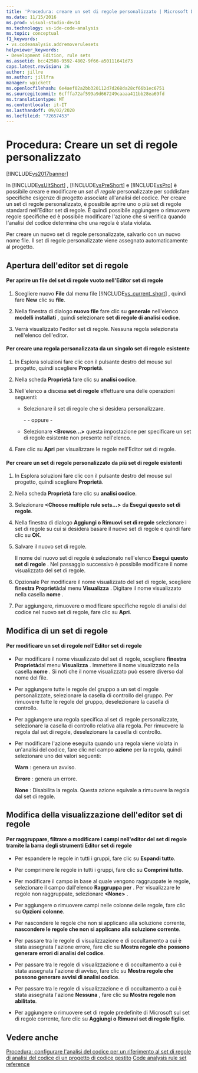 ```yaml
---
title: 'Procedura: creare un set di regole personalizzato | Microsoft Docs'
ms.date: 11/15/2016
ms.prod: visual-studio-dev14
ms.technology: vs-ide-code-analysis
ms.topic: conceptual
f1_keywords:
- vs.codeanalysis.addremoverulesets
helpviewer_keywords:
- Development Edition, rule sets
ms.assetid: bcc42508-9592-4802-9f66-a50111641d73
caps.latest.revision: 26
author: jillre
ms.author: jillfra
manager: wpickett
ms.openlocfilehash: 6e4aef02a2bb320112d7d268da28cf66b1ec6751
ms.sourcegitcommit: 6cfffa72af599a9d667249caaaa411bb28ea69fd
ms.translationtype: MT
ms.contentlocale: it-IT
ms.lasthandoff: 09/02/2020
ms.locfileid: "72657453"
---
```

# <a name="how-to-create-a-custom-rule-set"></a>Procedura: Creare un set di regole personalizzato
[!INCLUDE[vs2017banner](../includes/vs2017banner.md)]

In [!INCLUDE[vsUltShort](../includes/vsultshort-md.md)] , [!INCLUDE[vsPreShort](../includes/vspreshort-md.md)] e [!INCLUDE[vsPro](../includes/vspro-md.md)] è possibile creare e modificare un *set di regole* personalizzate per soddisfare specifiche esigenze di progetto associate all'analisi del codice. Per creare un set di regole personalizzato, è possibile aprire uno o più set di regole standard nell'Editor set di regole. È quindi possibile aggiungere o rimuovere regole specifiche ed è possibile modificare l'azione che si verifica quando l'analisi del codice determina che una regola è stata violata.

 Per creare un nuovo set di regole personalizzate, salvarlo con un nuovo nome file. Il set di regole personalizzate viene assegnato automaticamente al progetto.

## <a name="opening-the-rule-set-editor"></a>Apertura dell'editor set di regole

#### <a name="to-open-an-empty-rule-set-file-in-the-rule-set-editor"></a>Per aprire un file del set di regole vuoto nell'Editor set di regole

1. Scegliere nuovo **File** dal menu file [!INCLUDE[vs_current_short](../includes/vs-current-short-md.md)] , quindi fare **New** clic su **file**.

2. Nella finestra di dialogo **nuovo file** fare clic su **generale** nell'elenco **modelli installati** , quindi selezionare **set di regole di analisi codice**.

3. Verrà visualizzato l'editor set di regole. Nessuna regola selezionata nell'elenco dell'editor.

#### <a name="to-create-a-custom-rule-from-a-single-existing-rule-set"></a>Per creare una regola personalizzata da un singolo set di regole esistente

1. In Esplora soluzioni fare clic con il pulsante destro del mouse sul progetto, quindi scegliere **Proprietà**.

2. Nella scheda **Proprietà** fare clic su **analisi codice**.

3. Nell'elenco a discesa **set di regole** effettuare una delle operazioni seguenti:

   - Selezionare il set di regole che si desidera personalizzare.

     \- - oppure -

   - Selezionare **\<Browse...>** questa impostazione per specificare un set di regole esistente non presente nell'elenco.

4. Fare clic su **Apri** per visualizzare le regole nell'Editor set di regole.

#### <a name="to-create-a-custom-rule-set-from-multiple-existing-rule-sets"></a>Per creare un set di regole personalizzato da più set di regole esistenti

1. In Esplora soluzioni fare clic con il pulsante destro del mouse sul progetto, quindi scegliere **Proprietà**.

2. Nella scheda **Proprietà** fare clic su **analisi codice**.

3. Selezionare **\<Choose multiple rule sets...>** da **Esegui questo set di regole**.

4. Nella finestra di dialogo **Aggiungi o Rimuovi set di regole** selezionare i set di regole su cui si desidera basare il nuovo set di regole e quindi fare clic su **OK**.

5. Salvare il nuovo set di regole.

     Il nome del nuovo set di regole è selezionato nell'elenco **Esegui questo set di regole** . Nel passaggio successivo è possibile modificare il nome visualizzato del set di regole.

6. Opzionale Per modificare il nome visualizzato del set di regole, scegliere **finestra Proprietà**dal menu **Visualizza** . Digitare il nome visualizzato nella casella **nome** .

7. Per aggiungere, rimuovere o modificare specifiche regole di analisi del codice nel nuovo set di regole, fare clic su **Apri**.

## <a name="modifying-a-rule-set"></a>Modifica di un set di regole

#### <a name="to-modify-a-rule-set-in-the-rule-set-editor"></a>Per modificare un set di regole nell'Editor set di regole

- Per modificare il nome visualizzato del set di regole, scegliere **finestra Proprietà**dal menu **Visualizza** . Immettere il nome visualizzato nella casella **nome** . Si noti che il nome visualizzato può essere diverso dal nome del file.

- Per aggiungere tutte le regole del gruppo a un set di regole personalizzate, selezionare la casella di controllo del gruppo. Per rimuovere tutte le regole del gruppo, deselezionare la casella di controllo.

- Per aggiungere una regola specifica al set di regole personalizzate, selezionare la casella di controllo relativa alla regola. Per rimuovere la regola dal set di regole, deselezionare la casella di controllo.

- Per modificare l'azione eseguita quando una regola viene violata in un'analisi del codice, fare clic nel campo **azione** per la regola, quindi selezionare uno dei valori seguenti:

     **Warn** : genera un avviso.

     **Errore** : genera un errore.

     **None** : Disabilita la regola. Questa azione equivale a rimuovere la regola dal set di regole.

## <a name="changing-the-rule-set-editor-display"></a>Modifica della visualizzazione dell'editor set di regole

#### <a name="to-group-filter-or-change-the-fields-in-the-rule-set-editor-by-using-the-rule-set-editor-toolbar"></a>Per raggruppare, filtrare o modificare i campi nell'editor del set di regole tramite la barra degli strumenti Editor set di regole

- Per espandere le regole in tutti i gruppi, fare clic su **Espandi tutto**.

- Per comprimere le regole in tutti i gruppi, fare clic su **Comprimi tutto**.

- Per modificare il campo in base al quale vengono raggruppate le regole, selezionare il campo dall'elenco **Raggruppa per** . Per visualizzare le regole non raggruppate, selezionare **\<None>** .

- Per aggiungere o rimuovere campi nelle colonne delle regole, fare clic su **Opzioni colonne**.

- Per nascondere le regole che non si applicano alla soluzione corrente, **nascondere le regole che non si applicano alla soluzione corrente**.

- Per passare tra le regole di visualizzazione e di occultamento a cui è stata assegnata l'azione errore, fare clic su **Mostra regole che possono generare errori di analisi del codice**.

- Per passare tra le regole di visualizzazione e di occultamento a cui è stata assegnata l'azione di avviso, fare clic su **Mostra regole che possono generare avvisi di analisi codice**.

- Per passare tra le regole di visualizzazione e di occultamento a cui è stata assegnata l'azione **Nessuna** , fare clic su **Mostra regole non abilitate**.

- Per aggiungere o rimuovere set di regole predefinite di Microsoft sul set di regole corrente, fare clic su **Aggiungi o Rimuovi set di regole figlio**.

## <a name="see-also"></a>Vedere anche
 [Procedura: configurare l'analisi del codice per un riferimento al set di regole di analisi del codice di un progetto di codice gestito](../code-quality/how-to-configure-code-analysis-for-a-managed-code-project.md) [Code analysis rule set reference](../code-quality/code-analysis-rule-set-reference.md)
